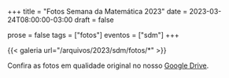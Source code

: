 +++
title = "Fotos Semana da Matemática 2023"
date = 2023-03-24T08:00:00-03:00
draft = false

prose = false
tags = ["fotos"]
eventos = ["sdm"]
+++

{{< galeria url="/arquivos/2023/sdm/fotos/*" >}}

Confira as fotos em qualidade original no nosso [Google Drive](https://drive.google.com/drive/folders/1HNt-Hhmf-_wI4hUvl6a2ksM6xr3-D_bW?usp=sharing).
